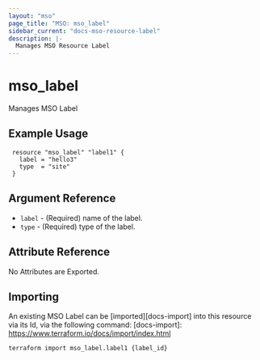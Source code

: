 ```yaml
---
layout: "mso"
page_title: "MSO: mso_label"
sidebar_current: "docs-mso-resource-label"
description: |-
  Manages MSO Resource Label
---
```


# mso_label #

Manages MSO Label

## Example Usage ##

```hcl
 resource "mso_label" "label1" {
   label = "hello3"
   type  = "site"
 }
```

## Argument Reference ##

* `label` - (Required) name of the label.
* `type` - (Required) type of the label.

## Attribute Reference ##

No Attributes are Exported.

## Importing ##

An existing MSO Label can be [imported][docs-import] into this resource via its Id, via the following command: [docs-import]: <https://www.terraform.io/docs/import/index.html>

```bash
terraform import mso_label.label1 {label_id}
```